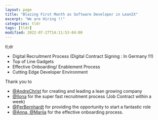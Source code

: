 ```yaml
---
layout: page
title: "Blazing First Month as Software Developer in LeanIX"
excerpt: "We are Hiring !!"
categories: tldr
tags: [tldr]
modified: 2022-07-27T14:11:53-04:00
---
```


tl;dr
* Digital Recruitment Process (Digital Contract Signing : In Germany !!!)
* Top of Line Gadgets
* Effective Onboarding/ Enablement Process
* Cutting Edge Developer Environment

Thank you to 
* [@AndreChrist](https://de.linkedin.com/in/andrechrist) for creating and leading a lean growing company
* [@Ilona](https://leanix.net) for the super fast recruitment process (Job Contract within a week)
* [@PerBernhardt](https://de.linkedin.com/in/perprogramming) for providing the opportunity to start a fantastic role
* [@Anna, @Marija](https://leanix.net) for the effective onboarding process.